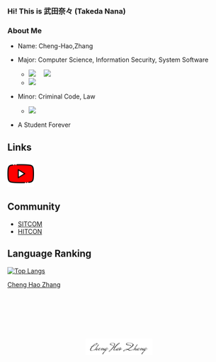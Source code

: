 <script src="https://platform.linkedin.com/badges/js/profile.js" async defer type="text/javascript"></script>
<h3>Hi! This is 武田奈々 (Takeda Nana)</h3>
<h3> About Me</h3>

- Name: Cheng-Hao,Zhang
- Major: Computer Science, Information Security, System Software
  -  <img src="https://www.tiobe.com/wp-content/themes/tiobe/tiobe-index/images/C__.png">&emsp; <img src="https://www.tiobe.com/wp-content/themes/tiobe/tiobe-index/images/C.png">
  - <img src="https://www.tiobe.com/wp-content/themes/tiobe/tiobe-index/images/Java.png">
- Minor: Criminal Code, Law
  - <img src="https://user-images.githubusercontent.com/40207168/186717276-ea50d309-1bbb-46cd-864f-e87b549550e3.jpg" width=15%>

- A Student Forever
## Links
<a href=https://www.youtube.com/c/tw-takedanana><img src="youtube.png" width="60" height="60"></a>

## Community
- [SITCOM](https://sitcon.org/2022/)
- [HITCON](https://hitcon.org/2022/)

## Language Ranking
[![Top Langs](https://github-readme-stats.vercel.app/api/top-langs/?username=windware1203&layout=compact&theme=calm)](https://github.com/windware1203/github-readme-stats)
<div class="badge-base LI-profile-badge" data-locale="zh_TW" data-size="medium" data-theme="dark" data-type="HORIZONTAL" data-vanity="takedahao" data-version="v1"><a class="badge-base__link LI-simple-link" href="https://tw.linkedin.com/in/takedahao?trk=profile-badge">Cheng Hao Zhang</a></div>
              
<br><br><br><br><br>
<div align="center">
    <img width=30% src="ChengHao.png">
</div>
